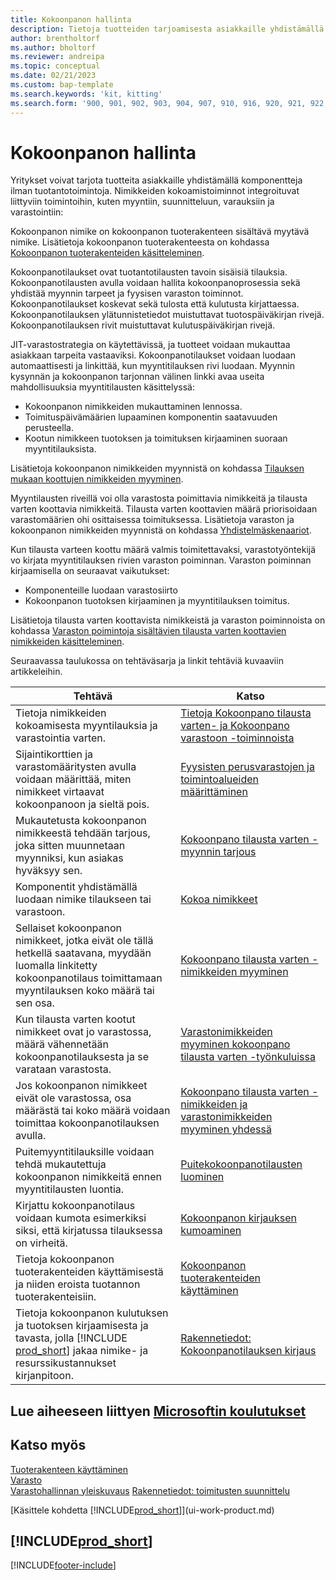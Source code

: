 ```yaml
---
title: Kokoonpanon hallinta
description: Tietoja tuotteiden tarjoamisesta asiakkaille yhdistämällä komponentteja yksinkertaisin prosessein ilman tuotantotoimintoja.
author: brentholtorf
ms.author: bholtorf
ms.reviewer: andreipa
ms.topic: conceptual
ms.date: 02/21/2023
ms.custom: bap-template
ms.search.keywords: 'kit, kitting'
ms.search.form: '900, 901, 902, 903, 904, 907, 910, 916, 920, 921, 922, 923, 940, 941, 942, 930, 931, 932, 914, 915, 905'
---
```

# <a name="assembly-management"></a><a name="assembly-management"></a><a name="assembly-management"></a>Kokoonpanon hallinta

Yritykset voivat tarjota tuotteita asiakkaille yhdistämällä komponentteja ilman tuotantotoimintoja. Nimikkeiden kokoamistoiminnot integroituvat liittyviin toimintoihin, kuten myyntiin, suunnitteluun, varauksiin ja varastointiin:  

Kokoonpanon nimike on kokoonpanon tuoterakenteen sisältävä myytävä nimike. Lisätietoja kokoonpanon tuoterakenteesta on kohdassa [Kokoonpanon tuoterakenteiden käsitteleminen](assembly-how-work-assembly-boms.md).

Kokoonpanotilaukset ovat tuotantotilausten tavoin sisäisiä tilauksia. Kokoonpanotilausten avulla voidaan hallita kokoonpanoprosessia sekä yhdistää myynnin tarpeet ja fyysisen varaston toiminnot. Kokoonpanotilaukset koskevat sekä tulosta että kulutusta kirjattaessa. Kokoonpanotilauksen ylätunnistetiedot muistuttavat tuotospäiväkirjan rivejä. Kokoonpanotilauksen rivit muistuttavat kulutuspäiväkirjan rivejä.  

JIT-varastostrategia on käytettävissä, ja tuotteet voidaan mukauttaa asiakkaan tarpeita vastaaviksi. Kokoonpanotilaukset voidaan luodaan automaattisesti ja linkittää, kun myyntitilauksen rivi luodaan. Myynnin kysynnän ja kokoonpanon tarjonnan välinen linkki avaa useita mahdollisuuksia myyntitilausten käsittelyssä:

* Kokoonpanon nimikkeiden mukauttaminen lennossa.
* Toimituspäivämäärien lupaaminen komponentin saatavuuden perusteella.
* Kootun nimikkeen tuotoksen ja toimituksen kirjaaminen suoraan myyntitilauksista.

Lisätietoja kokoonpanon nimikkeiden myynnistä on kohdassa [Tilauksen mukaan koottujen nimikkeiden myyminen](assembly-how-to-sell-items-assembled-to-order.md).  

Myyntilausten riveillä voi olla varastosta poimittavia nimikkeitä ja tilausta varten koottavia nimikkeitä. Tilausta varten koottavien määrä priorisoidaan varastomäärien ohi osittaisessa toimituksessa. Lisätietoja varaston ja kokoonpanon nimikkeiden myynnistä on kohdassa [Yhdistelmäskenaariot](assembly-assemble-to-order-or-assemble-to-stock.md#combination-scenarios).  

Kun tilausta varteen koottu määrä valmis toimitettavaksi, varastotyöntekijä vo kirjata myyntitilauksen rivien varaston poiminnan. Varaston poiminnan kirjaamisella on seuraavat vaikutukset:

* Komponenteille luodaan varastosiirto
* Kokoonpanon tuotoksen kirjaaminen ja myyntitilauksen toimitus.

Lisätietoja tilausta varten koottavista nimikkeistä ja varaston poiminnoista on kohdassa [Varaston poimintoja sisältävien tilausta varten koottavien nimikkeiden käsitteleminen](warehouse-how-to-pick-items-with-inventory-picks.md#handling-assemble-to-order-items-with-inventory-picks).

Seuraavassa taulukossa on tehtäväsarja ja linkit tehtäviä kuvaaviin artikkeleihin.

|**Tehtävä**|**Katso**|  
|------------|-------------|  
|Tietoja nimikkeiden kokoamisesta myyntilauksia ja varastointia varten.|[Tietoja Kokoonpano tilausta varten- ja Kokoonpano varastoon -toiminnoista](assembly-assemble-to-order-or-assemble-to-stock.md)|
|Sijaintikorttien ja varastomääritysten avulla voidaan määrittää, miten nimikkeet virtaavat kokoonpanoon ja sieltä pois.|[Fyysisten perusvarastojen ja toimintoalueiden määrittäminen](warehouse-how-to-set-up-basic-warehouses-with-operations-areas.md)|
|Mukautetusta kokoonpanon nimikkeestä tehdään tarjous, joka sitten muunnetaan myynniksi, kun asiakas hyväksyy sen.|[Kokoonpano tilausta varten -myynnin tarjous](assembly-how-to-quote-an-assemble-to-order-sale.md)|
|Komponentit yhdistämällä luodaan nimike tilaukseen tai varastoon.|[Kokoa nimikkeet](assembly-how-to-assemble-items.md)|  
|Sellaiset kokoonpanon nimikkeet, jotka eivät ole tällä hetkellä saatavana, myydään luomalla linkitetty kokoonpanotilaus toimittamaan myyntilauksen koko määrä tai sen osa.|[Kokoonpano tilausta varten -nimikkeiden myyminen](assembly-how-to-sell-items-assembled-to-order.md)|
|Kun tilausta varten kootut nimikkeet ovat jo varastossa, määrä vähennetään kokoonpanotilauksesta ja se varataan varastosta.|[Varastonimikkeiden myyminen kokoonpano tilausta varten -työnkuluissa](assembly-how-to-sell-inventory-items-in-assemble-to-order-flows.md)|  
|Jos kokoonpanon nimikkeet eivät ole varastossa, osa määrästä tai koko määrä voidaan toimittaa kokoonpanotilauksen avulla.|[Kokoonpano tilausta varten -nimikkeiden ja varastonimikkeiden myyminen yhdessä](assembly-how-to-sell-assemble-to-order-items-and-inventory-items-together.md)|
|Puitemyyntitilauksille voidaan tehdä mukautettuja kokoonpanon nimikkeitä ennen myyntitilausten luontia.|[Puitekokoonpanotilausten luominen](assembly-how-to-create-blanket-assembly-orders.md)|
|Kirjattu kokoonpanotilaus voidaan kumota esimerkiksi siksi, että kirjatussa tilauksessa on virheitä.|[Kokoonpanon kirjauksen kumoaminen](assembly-how-to-undo-assembly-posting.md)|
|Tietoja kokoonpanon tuoterakenteiden käyttämisestä ja niiden eroista tuotannon tuoterakenteisiin.|[Kokoonpanon tuoterakenteiden käyttäminen](assembly-how-work-assembly-boms.md)|
|Tietoja kokoonpanon kulutuksen ja tuotoksen kirjaamisesta ja tavasta, jolla [!INCLUDE [prod_short](includes/prod_short.md)] jakaa nimike- ja resurssikustannukset kirjanpitoon.|[Rakennetiedot: Kokoonpanotilauksen kirjaus](design-details-assembly-order-posting.md)|  

## <a name="see-related-microsoft-training"></a><a name="see-related-microsoft-training"></a><a name="see-related-microsoft-training"></a>Lue aiheeseen liittyen [Microsoftin koulutukset](/training/paths/assemble-items-dynamics-365-business-central/)

## <a name="see-also"></a><a name="see-also"></a><a name="see-also"></a>Katso myös

[Tuoterakenteen käyttäminen](inventory-how-work-BOMs.md)  
[Varasto](inventory-manage-inventory.md)  
[Varastohallinnan yleiskuvaus](design-details-warehouse-management.md)
[Rakennetiedot: toimitusten suunnittelu](design-details-supply-planning.md)  
<!-- [Walkthrough: Planning Supplies Manually](walkthrough-planning-supplies-manually.md)   -->
<!-- [Walkthrough: Selling, Assembling, and Shipping Kits](walkthrough-selling-assembling-and-shipping-kits.md)   -->
[Käsittele kohdetta [!INCLUDE[prod_short](includes/prod_short.md)]](ui-work-product.md)  

## [!INCLUDE[prod_short](includes/free_trial_md.md)]

[!INCLUDE[footer-include](includes/footer-banner.md)]
